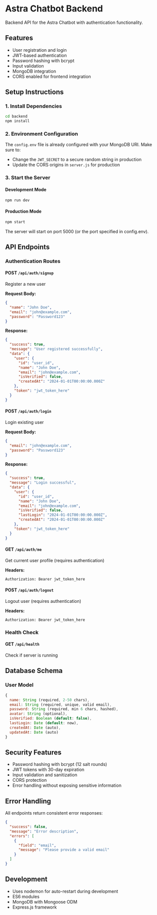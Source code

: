 # Astra Chatbot Backend

Backend API for the Astra Chatbot with authentication functionality.

## Features

- User registration and login
- JWT-based authentication
- Password hashing with bcrypt
- Input validation
- MongoDB integration
- CORS enabled for frontend integration

## Setup Instructions

### 1. Install Dependencies

```bash
cd backend
npm install
```

### 2. Environment Configuration

The `config.env` file is already configured with your MongoDB URI. Make sure to:

- Change the `JWT_SECRET` to a secure random string in production
- Update the CORS origins in `server.js` for production

### 3. Start the Server

#### Development Mode
```bash
npm run dev
```

#### Production Mode
```bash
npm start
```

The server will start on port 5000 (or the port specified in config.env).

## API Endpoints

### Authentication Routes

#### POST `/api/auth/signup`
Register a new user

**Request Body:**
```json
{
  "name": "John Doe",
  "email": "john@example.com",
  "password": "Password123"
}
```

**Response:**
```json
{
  "success": true,
  "message": "User registered successfully",
  "data": {
    "user": {
      "id": "user_id",
      "name": "John Doe",
      "email": "john@example.com",
      "isVerified": false,
      "createdAt": "2024-01-01T00:00:00.000Z"
    },
    "token": "jwt_token_here"
  }
}
```

#### POST `/api/auth/login`
Login existing user

**Request Body:**
```json
{
  "email": "john@example.com",
  "password": "Password123"
}
```

**Response:**
```json
{
  "success": true,
  "message": "Login successful",
  "data": {
    "user": {
      "id": "user_id",
      "name": "John Doe",
      "email": "john@example.com",
      "isVerified": false,
      "lastLogin": "2024-01-01T00:00:00.000Z",
      "createdAt": "2024-01-01T00:00:00.000Z"
    },
    "token": "jwt_token_here"
  }
}
```

#### GET `/api/auth/me`
Get current user profile (requires authentication)

**Headers:**
```
Authorization: Bearer jwt_token_here
```

#### POST `/api/auth/logout`
Logout user (requires authentication)

**Headers:**
```
Authorization: Bearer jwt_token_here
```

### Health Check

#### GET `/api/health`
Check if server is running

## Database Schema

### User Model
```javascript
{
  name: String (required, 2-50 chars),
  email: String (required, unique, valid email),
  password: String (required, min 6 chars, hashed),
  avatar: String (optional),
  isVerified: Boolean (default: false),
  lastLogin: Date (default: now),
  createdAt: Date (auto),
  updatedAt: Date (auto)
}
```

## Security Features

- Password hashing with bcrypt (12 salt rounds)
- JWT tokens with 30-day expiration
- Input validation and sanitization
- CORS protection
- Error handling without exposing sensitive information

## Error Handling

All endpoints return consistent error responses:

```json
{
  "success": false,
  "message": "Error description",
  "errors": [
    {
      "field": "email",
      "message": "Please provide a valid email"
    }
  ]
}
```

## Development

- Uses nodemon for auto-restart during development
- ES6 modules
- MongoDB with Mongoose ODM
- Express.js framework 